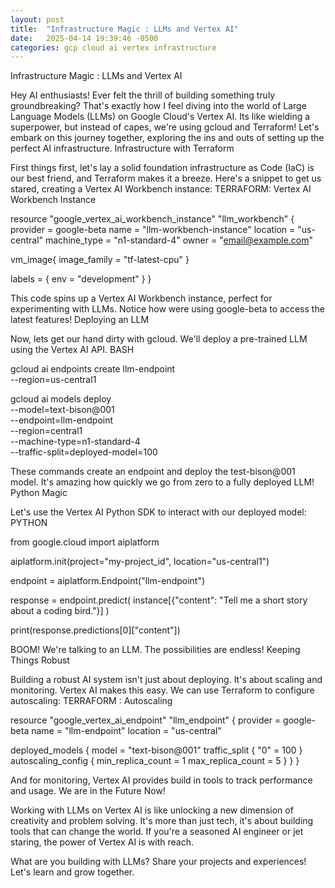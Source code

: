 ```yaml
---
layout: post
title:  "Infrastructure Magic : LLMs and Vertex AI"
date:   2025-04-14 19:39:46 -0500
categories: gcp cloud ai vertex infrastructure
---
```


Infrastructure Magic : LLMs and Vertex AI

Hey AI enthusiasts! Ever felt the thrill of building something truly groundbreaking? That's exactly how I feel diving into the world of Large Language Models (LLMs) on Google Cloud's Vertex AI. Its like wielding a superpower, but instead of capes, we're using gcloud and Terraform! Let's embark on this journey together, exploring the ins and outs of setting up the perfect AI infrastructure.
Infrastructure with Terraform

First things first, let's lay a solid foundation infrastructure as Code (IaC) is our best friend, and Terraform makes it a breeze. Here's a snippet to get us stared, creating a Vertex AI Workbench instance:
TERRAFORM: Vertex AI Workbench Instance

resource "google_vertex_ai_workbench_instance" "llm_workbench" {
  provider = google-beta
  name =  "llm-workbench-instance"
  location = "us-central"
  machine_type = "n1-standard-4"
  owner = "email@example.com"


  vm_image{
    image_family = "tf-latest-cpu"
  }

  labels = {
    env = "development"
  }
}

This code spins up a Vertex AI Workbench instance, perfect for experimenting with LLMs. Notice how were using google-beta to access the latest features!
Deploying an LLM

Now, lets get our hand dirty with gcloud. We'll deploy a pre-trained LLM using the Vertex AI API.
BASH

              
gcloud ai endpoints create llm-endpoint\
--region=us-central1

gcloud ai models deploy \
--model=text-bison@001 \
--endpoint=llm-endpoint \
--region=central1 \
--machine-type=n1-standard-4 \
--traffic-split=deployed-model=100

These commands create an endpoint and deploy the test-bison@001 model. It's amazing how quickly we go from zero to a fully deployed LLM!
Python Magic

Let's use the Vertex AI Python SDK to interact with our deployed model:
PYTHON

              
from google.cloud import aiplatform

aiplatform.init(project="my-project_id", location="us-central1")

endpoint = aiplatform.Endpoint("llm-endpoint")

response = endpoint.predict(
  instance[{"content": "Tell me a short story about a coding bird."}]
)

print(response.predictions[0]["content"])

BOOM! We're talking to an LLM. The possibilities are endless!
Keeping Things Robust

Building a robust AI system isn't just about deploying. It's about scaling and monitoring. Vertex AI makes this easy. We can use Terraform to configure autoscaling:
TERRAFORM : Autoscaling

resource "google_vertex_ai_endpoint" "llm_endpoint" {
  provider = google-beta
  name =  "llm-endpoint"
  location = "us-central"

  deployed_models {
    model = "text-bison@001"
    traffic_split {
      "0" = 100
    }
    autoscaling_config {
      min_replica_count = 1
      max_replica_count = 5 
    }
  }
}

And for monitoring, Vertex AI provides build in tools to track performance and usage.
We are in the Future Now!

Working with LLMs on Vertex AI is like unlocking a new dimension of creativity and problem solving. It's more than just tech, it's about building tools that can change the world. If you're a seasoned AI engineer or jet staring, the power of Vertex AI is with reach.

What are you building with LLMs? Share your projects and experiences! Let's learn and grow together.

